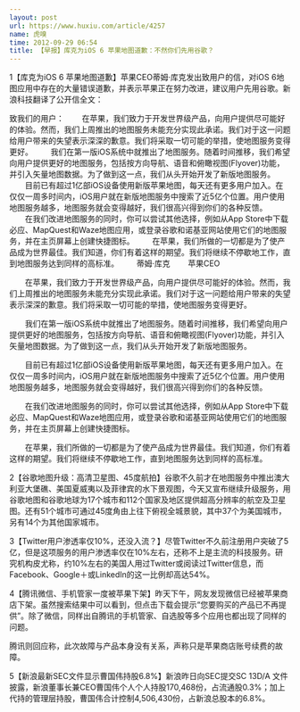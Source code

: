 ```yaml
---
layout: post
url: https://www.huxiu.com/article/4257
name: 虎嗅
time: 2012-09-29 06:54
title: 【早报】库克为iOS 6 苹果地图道歉：不然你们先用谷歌？
---
```

1【库克为iOS 6 苹果地图道歉】苹果CEO蒂姆·库克发出致用户的信，对iOS 6地图应用中存在的大量错误道歉，并表示苹果正在努力改进，建议用户先用谷歌。新浪科技翻译了公开信全文：

致我们的用户： 　　在苹果，我们致力于开发世界级产品，向用户提供尽可能好的体验。然而，我们上周推出的地图服务未能充分实现此承诺。我们对于这一问题给用户带来的失望表示深深的歉意。我们将采取一切可能的举措，使地图服务变得更好。 　　我们在第一版iOS系统中就推出了地图服务。随着时间推移，我们希望向用户提供更好的地图服务，包括按方向导航、语音和俯瞰视图(Flyover)功能，并引入矢量地图数据。为了做到这一点，我们从头开始开发了新版地图服务。 　　目前已有超过1亿部iOS设备使用新版苹果地图，每天还有更多用户加入。在仅仅一周多时间内，iOS用户就在新版地图服务中搜索了近5亿个位置。用户使用地图服务越多，地图服务就会变得越好，我们很高兴得到你们的各种反馈。 　　在我们改进地图服务的同时，你可以尝试其他选择，例如从App Store中下载必应、MapQuest和Waze地图应用，或登录谷歌和诺基亚网站使用它们的地图服务，并在主页屏幕上创建快捷图标。 　　在苹果，我们所做的一切都是为了使产品成为世界最佳。我们知道，你们有着这样的期望。我们将继续不停歇地工作，直到地图服务达到同样的高标准。 　　蒂姆·库克 　　苹果CEO

　　在苹果，我们致力于开发世界级产品，向用户提供尽可能好的体验。然而，我们上周推出的地图服务未能充分实现此承诺。我们对于这一问题给用户带来的失望表示深深的歉意。我们将采取一切可能的举措，使地图服务变得更好。

　　我们在第一版iOS系统中就推出了地图服务。随着时间推移，我们希望向用户提供更好的地图服务，包括按方向导航、语音和俯瞰视图(Flyover)功能，并引入矢量地图数据。为了做到这一点，我们从头开始开发了新版地图服务。

　　目前已有超过1亿部iOS设备使用新版苹果地图，每天还有更多用户加入。在仅仅一周多时间内，iOS用户就在新版地图服务中搜索了近5亿个位置。用户使用地图服务越多，地图服务就会变得越好，我们很高兴得到你们的各种反馈。

　　在我们改进地图服务的同时，你可以尝试其他选择，例如从App Store中下载必应、MapQuest和Waze地图应用，或登录谷歌和诺基亚网站使用它们的地图服务，并在主页屏幕上创建快捷图标。

　　在苹果，我们所做的一切都是为了使产品成为世界最佳。我们知道，你们有着这样的期望。我们将继续不停歇地工作，直到地图服务达到同样的高标准。

2【谷歌地图升级：高清卫星图、45度航拍】谷歌不久前才在地图服务中推出澳大利亚大堡礁、美国夏威夷以及菲律宾的水下景观图，今天又宣布继续升级服务，用谷歌地图和谷歌地球为17个城市和112个国家及地区提供超高分辨率的航空及卫星图。还有51个城市可通过45度角由上往下俯视全城景貌，其中37个为美国城市，另有14个为其他国家城市。

3【Twitter用户渗透率仅10%，还没入流？】尽管Twitter不久前注册用户突破了5亿，但是这项服务的用户渗透率仅在10%左右，还称不上是主流的科技服务。研究机构皮尤称，约10%左右的美国人用过Twitter或阅读过Twitter信息，而Facebook、Google＋或LinkedIn的这一比例却高达54%。

4【腾讯微信、手机管家一度被苹果下架】昨天下午，网友发现微信已经被苹果商店下架。虽然搜索结果中可以看到，但点击下载会提示“您要购买的产品已不再提供”。除了微信，同样出自腾讯的手机管家、自选股等多个应用也都出现了同样的问题。

腾讯则回应称，此次故障与产品本身没有关系，声称只是苹果商店账号续费的故障。

5【新浪最新SEC文件显示曹国伟持股6.8%】新浪昨日向SEC提交SC 13D/A 文件披露，新浪董事长兼CEO曹国伟个人个人持股170,468份，占流通股0.3%；加上代持的管理层持股，曹国伟合计控制4,506,430份，占新浪总股本的6.8%。

